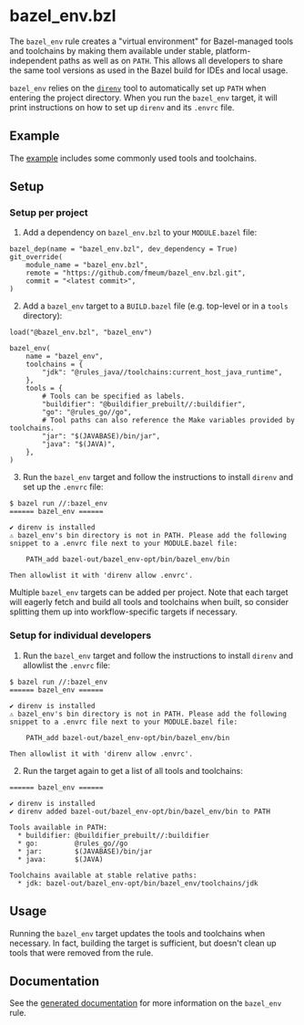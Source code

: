 # bazel_env.bzl

The `bazel_env` rule creates a "virtual environment" for Bazel-managed tools and toolchains by making them available under stable, platform-independent paths as well as on `PATH`.
This allows all developers to share the same tool versions as used in the Bazel build for IDEs and local usage.

`bazel_env` relies on the [`direnv`](https://direnv.net/) tool to automatically set up `PATH` when entering the project directory.
When you run the `bazel_env` target, it will print instructions on how to set up `direnv` and its `.envrc` file.

## Example

The [example](examples/) includes some commonly used tools and toolchains.

## Setup

### Setup per project

1. Add a dependency on `bazel_env.bzl` to your `MODULE.bazel` file:

```starlark
bazel_dep(name = "bazel_env.bzl", dev_dependency = True)
git_override(
    module_name = "bazel_env.bzl",
    remote = "https://github.com/fmeum/bazel_env.bzl.git",
    commit = "<latest commit>",
)
```

2. Add a `bazel_env` target to a `BUILD.bazel` file (e.g. top-level or in a `tools` directory):

```starlark
load("@bazel_env.bzl", "bazel_env")

bazel_env(
    name = "bazel_env",
    toolchains = {
        "jdk": "@rules_java//toolchains:current_host_java_runtime",
    },
    tools = {
        # Tools can be specified as labels.
        "buildifier": "@buildifier_prebuilt//:buildifier",
        "go": "@rules_go//go",
        # Tool paths can also reference the Make variables provided by toolchains.
        "jar": "$(JAVABASE)/bin/jar",
        "java": "$(JAVA)",
    },
)
```

3. Run the `bazel_env` target and follow the instructions to install `direnv` and set up the `.envrc` file:

```shell
$ bazel run //:bazel_env
====== bazel_env ======

✔ direnv is installed
⚠️ bazel_env's bin directory is not in PATH. Please add the following snippet to a .envrc file next to your MODULE.bazel file:

    PATH_add bazel-out/bazel_env-opt/bin/bazel_env/bin

Then allowlist it with 'direnv allow .envrc'.
```

Multiple `bazel_env` targets can be added per project.
Note that each target will eagerly fetch and build all tools and toolchains when built, so consider splitting them up into workflow-specific targets if necessary.

### Setup for individual developers

1. Run the `bazel_env` target and follow the instructions to install `direnv` and allowlist the `.envrc` file:

```shell
$ bazel run //:bazel_env
====== bazel_env ======

✔ direnv is installed
⚠️ bazel_env's bin directory is not in PATH. Please add the following snippet to a .envrc file next to your MODULE.bazel file:

    PATH_add bazel-out/bazel_env-opt/bin/bazel_env/bin

Then allowlist it with 'direnv allow .envrc'.
```

2. Run the target again to get a list of all tools and toolchains:

```shell
====== bazel_env ======

✔ direnv is installed
✔ direnv added bazel-out/bazel_env-opt/bin/bazel_env/bin to PATH

Tools available in PATH:
  * buildifier: @buildifier_prebuilt//:buildifier
  * go:         @rules_go//go
  * jar:        $(JAVABASE)/bin/jar
  * java:       $(JAVA)

Toolchains available at stable relative paths:
  * jdk: bazel-out/bazel_env-opt/bin/bazel_env/toolchains/jdk
```

## Usage

Running the `bazel_env` target updates the tools and toolchains when necessary. In fact, building the target is sufficient, but doesn't clean up tools that were removed from the rule.

## Documentation

See the [generated documentation](docs-gen/bazel_env.md) for more information on the `bazel_env` rule.
